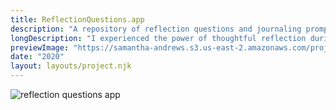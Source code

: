 ```yaml
---
title: ReflectionQuestions.app
description: "A repository of reflection questions and journaling prompts"
longDescription: "I experienced the power of thoughtful reflection during my freshman year of college when a professor required every student keep a journal. Each week I wrote my thoughts in response to an assigned set of reading questions. These prompts gave me the space to question existing beliefs and strengthen my critical thinking skills. I decided to publish my growing list of reflection questions and prompts as a web app and share the power of journaling with the world. Included in this repository are over 400 prompts from Dr. V.B. Price at the University of New Mexico."
previewImage: "https://samantha-andrews.s3.us-east-2.amazonaws.com/projects/reflection-questions-app/reflection-questions-preview.jpg"
date: "2020"
layout: layouts/project.njk
---
```


![reflection questions app](https://samantha-andrews.s3.us-east-2.amazonaws.com/projects/reflection-questions-app/reflection-questions-preview.jpg)
